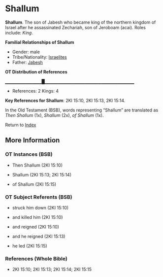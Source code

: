 # Shallum
**Shallum**. 
The son of Jabesh who became king of the northern kingdom of Israel after he assassinated Zechariah, son of Jeroboam (acai). 
Roles include: 
_King_. 




**Familial Relationships of Shallum**


* Gender: male
* Tribe/Nationality: [Israelites](../../../groups/md/acai/Israel.md)
* Father: [Jabesh](Jabesh.md)


**OT Distribution of References**

▁▁▁▁▁▁▁▁▁▁▁█▁▁▁▁▁▁▁▁▁▁▁▁▁▁▁▁▁▁▁▁▁▁▁▁▁▁▁
* References: 2 Kings: 4



**Key References for Shallum**: 
2KI 15:10, 2KI 15:13, 2KI 15:14. 


In the Old Testament (BSB), words representing “Shallum” are translated as 
*Then Shallum* (1x), *Shallum* (2x), *of Shallum* (1x). 




Return to [Index](00-Index.md)

## More Information

### OT Instances (BSB)

* Then Shallum (2KI 15:10)

* Shallum (2KI 15:13; 2KI 15:14)

* of Shallum (2KI 15:15)



### OT Subject Referents (BSB)

* struck him down (2KI 15:10)

* and killed him (2KI 15:10)

* and reigned (2KI 15:10)

* and he reigned (2KI 15:13)

* he led (2KI 15:15)



### References (Whole Bible)

* 2KI 15:10; 2KI 15:13; 2KI 15:14; 2KI 15:15



